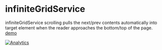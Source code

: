 # infiniteGridService
infiniteGridService scrolling pulls the next/prev contents automatically into target element when the reader approaches the bottom/top of the page.
[demo](http://naver.github.io/egjs-experiment/infiniteGridService/demo/demo.html)

[![Analytics](https://ga-beacon.appspot.com/UA-70842526-8/egjs-experiment/readme)](https://github.com/egjs/egjs-experiment)